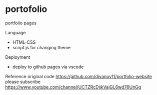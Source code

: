 # portofolio
portfolio pages

Language
- HTML-CSS
- script.js for changing theme

Deployment
- deploy to github pages via vscode

Reference
original code https://github.com/divanov11/portfolio-website
please subscribe https://www.youtube.com/channel/UCTZRcDjjkVajGL6wd76UnGg
